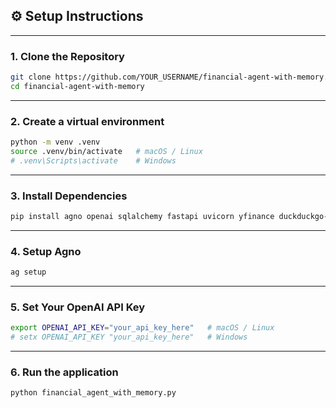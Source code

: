 ## ⚙️ Setup Instructions

---

### 1. Clone the Repository
```bash
git clone https://github.com/YOUR_USERNAME/financial-agent-with-memory.git
cd financial-agent-with-memory
```

---

### 2. Create a virtual environment

```bash
python -m venv .venv
source .venv/bin/activate   # macOS / Linux
# .venv\Scripts\activate    # Windows
```

---

### 3. Install Dependencies
```bash
pip install agno openai sqlalchemy fastapi uvicorn yfinance duckduckgo-search
```

---

### 4. Setup Agno
```bash
ag setup
```

---

### 5. Set Your OpenAI API Key
```bash
export OPENAI_API_KEY="your_api_key_here"   # macOS / Linux
# setx OPENAI_API_KEY "your_api_key_here"   # Windows
```

---

### 6. Run the application
```bash
python financial_agent_with_memory.py
```